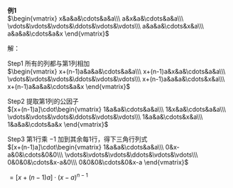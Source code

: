 **例1**  
 $\begin{vmatrix}  
x&a&a&\cdots&a&a\\\  
a&x&a&\cdots&a&a\\\  
\vdots&\vdots&\vdots&\ddots&\vdots&\vdots\\\  
a&a&a&\cdots&x&a\\\  
a&a&a&\cdots&a&x  
\end{vmatrix}$  
  
解：  
  
Step1 所有的列都与第1列相加  
 $\begin{vmatrix}  
x+(n-1)a&a&a&\cdots&a&a\\\  
x+(n-1)a&x&a&\cdots&a&a\\\  
\vdots&\vdots&\vdots&\ddots&\vdots&\vdots\\\ x+(n-1)a&a&a&\cdots&x&a\\\  
x+(n-1)a&a&a&\cdots&a&x  
\end{vmatrix}$  
  
Step2 提取第1列的公因子  
 $[x+(n-1)a]\cdot\begin{vmatrix}  
1&a&a&\cdots&a&a\\\  
1&x&a&\cdots&a&a\\\  
\vdots&\vdots&\vdots&\ddots&\vdots&\vdots\\\ 1&a&a&\cdots&x&a\\\  
1&a&a&\cdots&a&x  
\end{vmatrix}$  
  
Step3 第1行乘 $-1$ 加到其余每1行，得下三角行列式  
 $[x+(n-1)a]\cdot\begin{vmatrix}  
1&a&a&\cdots&a&a\\\  
0&x-a&0&\cdots&0&0\\\  
\vdots&\vdots&\vdots&\ddots&\vdots&\vdots\\\ 0&0&0&\cdots&x-a&0\\\  
0&0&0&\cdots&0&x-a  
\end{vmatrix}$  
  
 $=[x+(n-1)a]\cdot(x-a)^{n-1}$  
